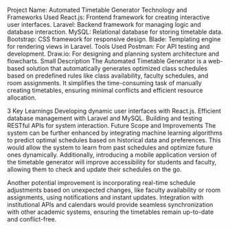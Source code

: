 Project Name: Automated Timetable Generator
Technology and Frameworks Used
React.js: Frontend framework for creating interactive user interfaces.
Laravel: Backend framework for managing logic and database interaction.
MySQL: Relational database for storing timetable data.
Bootstrap: CSS framework for responsive design.
Blade: Templating engine for rendering views in Laravel.
Tools Used
Postman: For API testing and development.
Draw.io: For designing and planning system architecture and flowcharts.
Small Description
The Automated Timetable Generator is a web-based solution that automatically generates optimized class schedules based on predefined rules like class availability, faculty schedules, and room assignments. It simplifies the time-consuming task of manually creating timetables, ensuring minimal conflicts and efficient resource allocation.

3 Key Learnings
Developing dynamic user interfaces with React.js.
Efficient database management with Laravel and MySQL.
Building and testing RESTful APIs for system interaction.
Future Scope and Improvements
The system can be further enhanced by integrating machine learning algorithms to predict optimal schedules based on historical data and preferences. This would allow the system to learn from past schedules and optimize future ones dynamically. Additionally, introducing a mobile application version of the timetable generator will improve accessibility for students and faculty, allowing them to check and update their schedules on the go.

Another potential improvement is incorporating real-time schedule adjustments based on unexpected changes, like faculty availability or room assignments, using notifications and instant updates. Integration with institutional APIs and calendars would provide seamless synchronization with other academic systems, ensuring the timetables remain up-to-date and conflict-free.
